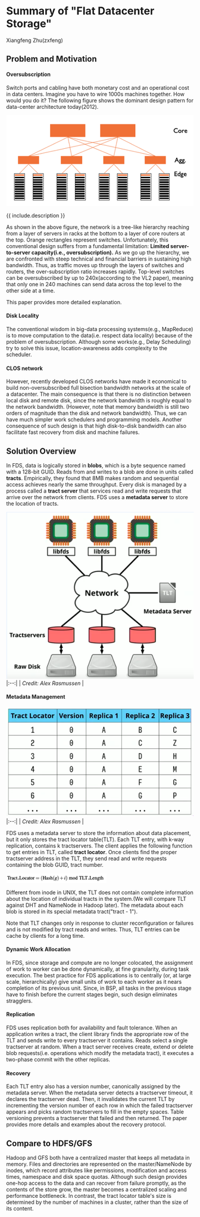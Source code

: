 # Summary of "Flat Datacenter Storage"
Xiangfeng Zhu(zxfeng)

## Problem and Motivation

#### Oversubscription
Switch ports and cabling have both monetary cost and an operational cost in data centers. Imagine you have to wire 1000s machines together. How would you do it? The following figure shows the dominant design pattern for data-center architecture today(2012). 

<p align="center">
  <img src="./clos.png" alt="image"/>
  <figcaption>{{ include.description }}</figcaption>
</p>

As shown in the above figure, the network is a tree-like hierarchy reaching from a layer of servers in racks at the bottom to a layer of core routers at the top. Orange rectangles represent switches. Unfortunately, this conventional design suffers from a fundamental limitation: **Limited server-to-server capacity(i.e., oversubscription).**
As we go up the hierarchy, we are confronted with steep technical and financial barriers in sustaining high bandwidth. Thus, as traffic moves up through the layers of switches and routers, the over-subscription ratio increases rapidly. Top-level switches can be oversubscribed by up to 240x(according to the VL2 paper), meaning that only one in 240 machines can send data across the top level to the other side at a time. 

This paper provides more detailed explanation. 

#### Disk Locality
The conventional wisdom in big-data processing systems(e.g., MapReduce) is to move computation to the data(i.e. respect data locality) because of the problem of oversubscription. Although some works(e.g., Delay Scheduling) try to solve this issue, location-awareness adds complexity to the scheduler. 


#### CLOS network 
However, recently developed CLOS networks have made it economical to build non-oversubscribed full bisection bandwidth networks at the scale of a datacenter. 
The main consequence is that there is no distinction between local disk and remote disk, since the network bandwidth is roughly equal to the network bandwidth. (However, note that memory bandwidth is still two orders of magnitude than the disk and network bandwidth). Thus, we can have much simpler work schedulers and programming models. 
Another consequence of such design is that high disk-to-disk bandwidth can also facilitate fast recovery from disk and machine failures. 

## Solution Overview

In FDS, data is logically stored in **blobs**, which is a byte sequence named with a 128-bit GUID. Reads from and writes to a blob are done in units called **tracts**. Empirically, they found that 8MB makes random and sequential access achieves nearly the same throughput. Every disk is managed by a process called a **tract server** that services read and write requests that arrive over the network from clients. FDS uses a **metadata server** to store the location of tracts.

![](./architecture.png) 
|:--:| 
| *Credit: Alex Rasmussen* |

#### Metadata Management

![](./table.png) 
|:--:| 
| *Credit: Alex Rasmussen* |

FDS uses a metadata server to store the information about data placement, but it only stores the tract locator table(TLT). Each TLT entry, with k-way replication, contains k tractservers. The client applies the following function to get entries in TLT, called **tract locator**. Once clients find the proper tractserver address in the TLT, they send read and write requests containing the blob GUID, tract number. 

![](./hash.png) 

Different from inode in UNIX, the TLT does not contain complete information about the location of individual tracts in the system.(We will compare TLT against DHT and NameNode in Hadoop later). The metadata about each blob is stored in its special metadata tract("tract - 1"). 

Note that TLT changes only in response to cluster reconfiguration or failures and is not modified by tract reads and writes. Thus, TLT entries can be cache by clients for a long time. 

#### Dynamic Work Allocation

In FDS, since storage and compute are no longer colocated, the assignment of work to worker can be done dynamically, at fine granularity, during task execution. The best practice for FDS applications is to centrally (or, at large scale, hierarchically) give small units of work to each worker as it nears completion of its previous unit. Since,  in BSP, all tasks in the previous stage have to finish before the current stages begin, such design eliminates stragglers. 

#### Replication

FDS uses replication both for availability and fault tolerance. When an application writes a tract, the client library finds the appropriate row of the TLT and sends write to every tractserver it contains. Reads select a single tractserver at random. When a tract server receives create, extend or delete blob requests(i.e. operations which modify the metadata tract), it executes a two-phase commit with the other replicas. 

#### Recovery

Each TLT entry also has a version number, canonically assigned by the metadata server. When the metadata server detects a tractserver timeout, it declares the tractserver dead. Then, it invalidates the current TLT by incrementing the version number of each row in which the failed tractserver appears and picks random tractservers to fill in the empty spaces. Table versioning prevents a tractserver that failed and then returned. The paper provides more details and examples about the recovery protocol. 


## Compare to HDFS/GFS

Hadoop and GFS both have a centralized master that keeps all metadata in memory. Files and directories are represented on the master/NameNode by inodes, which record attributes like permissions, modification and access times, namespace and disk space quotas. Although such design provides one-hop access to the data and can recover from failure promptly, as the contents of the store grow, the master becomes a centralized scaling and performance bottleneck. 
In contrast, the tract locator table's size is determined by the number of machines in a cluster, rather than the size of its content.
